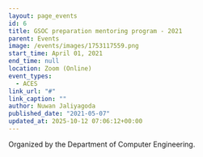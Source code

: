 ```yaml
---
layout: page_events
id: 6
title: GSOC preparation mentoring program - 2021
parent: Events
image: /events/images/1753117559.png
start_time: April 01, 2021
end_time: null
location: Zoom (Online)
event_types:
  - ACES
link_url: "#"
link_caption: ""
author: Nuwan Jaliyagoda
published_date: "2021-05-07"
updated_at: 2025-10-12 07:06:12+00:00
---
```


<!-- Automated Update by GitHub Actions -->

<p>Organized by the Department of Computer Engineering.</p>
